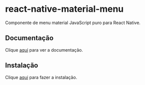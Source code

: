 # react-native-material-menu

Componente de menu material JavaScript puro para React Native.

## Documentação

Clique [aqui](https://github.com/mxck/react-native-material-menu) para ver a documentação.

## Instalação

Clique [aqui](https://www.npmjs.com/package/react-native-material-menu) para fazer a instalação.